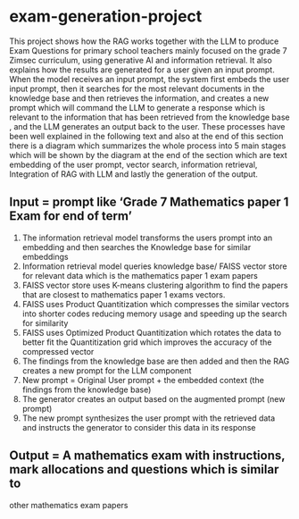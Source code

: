 # exam-generation-project
This project shows how the RAG works together with the LLM to produce Exam Questions for primary school
teachers mainly focused on the grade 7 Zimsec curriculum, using generative AI and information retrieval.
It also explains how the results are generated for a user given an input prompt.
When the model receives an input prompt, the system first embeds the user input
prompt, then it searches for the most relevant documents in the knowledge base and then retrieves the
information, and creates a new prompt which will command the LLM to generate a response which is
relevant to the information that has been retrieved from the knowledge base , and the LLM generates
an output back to the user. These processes have been well explained in the following text and also at
the end of this section there is a diagram which summarizes the whole process into 5 main stages which
will be shown by the diagram at the end of the section which are text embedding of the user prompt,
vector search, information retrieval, Integration of RAG with LLM and lastly the generation of the
output.


## Input = prompt like ‘Grade 7 Mathematics paper 1 Exam for end of term’
1. The information retrieval model transforms the users prompt into an embedding and then
searches the Knowledge base for similar embeddings
2. Information retrieval model queries knowledge base/ FAISS vector store for relevant data which
is the mathematics paper 1 exam papers
3. FAISS vector store uses K-means clustering algorithm to find the papers that are closest to
mathematics paper 1 exams vectors.
4. FAISS uses Product Quantitization which compresses the similar vectors into shorter codes
reducing memory usage and speeding up the search for similarity
5. FAISS uses Optimized Product Quantitization which rotates the data to better fit the
Quantitization grid which improves the accuracy of the compressed vector
6. The findings from the knowledge base are then added and then the RAG creates a new prompt
for the LLM component
7. New prompt = Original User prompt + the embedded context (the findings from the knowledge
base)
8. The generator creates an output based on the augmented prompt (new prompt)
9. The new prompt synthesizes the user prompt with the retrieved data and instructs the
generator to consider this data in its response
## Output = A mathematics exam with instructions, mark allocations and questions which is similar to
other mathematics exam papers
